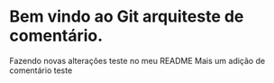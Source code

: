 # Bem vindo ao Git arquiteste de comentário.
Fazendo novas alterações teste no meu README
Mais um adição de comentário teste